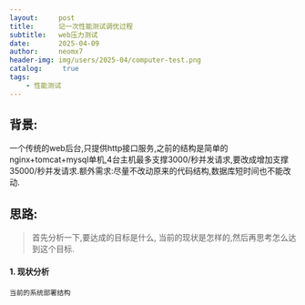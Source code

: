 ```yaml
---
layout:     post
title:      记一次性能测试调优过程
subtitle:   web压力测试
date:       2025-04-09
author:     neomx7
header-img: img/users/2025-04/computer-test.png
catalog: 	 true
tags:
    - 性能测试
---
```

## 背景:

一个传统的web后台,只提供http接口服务,之前的结构是简单的nginx+tomcat+mysql单机,4台主机最多支撑3000/秒并发请求,要改成增加支撑35000/秒并发请求.额外需求:尽量不改动原来的代码结构,数据库短时间也不能改动.

## 思路:

> 首先分析一下,要达成的目标是什么, 当前的现状是怎样的,然后再思考怎么达到这个目标.

#### 1. 现状分析

```
当前的系统部署结构
```
